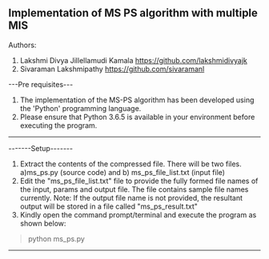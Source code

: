 Implementation of MS PS algorithm with multiple MIS
---------------------

Authors: 
1) Lakshmi Divya Jillellamudi Kamala   https://github.com/lakshmidivyajk
2) Sivaraman Lakshmipathy              https://github.com/sivaramanl

---Pre requisites---
1. The implementation of the MS-PS algorithm has been developed using the 'Python' programming language.
2. Please ensure that Python 3.6.5 is available in your environment before executing the program.
-------------------

-------Setup-------
1. Extract the contents of the compressed file. There will be two files. a)ms_ps.py (source code) and b) ms_ps_file_list.txt (input file)
2. Edit the "ms_ps_file_list.txt" file to provide the fully formed file names of the input, params and output file. The file contains sample file names currently.
Note: If the output file name is not provided, the resultant output will be stored in a file called "ms_ps_result.txt"
3. Kindly open the command prompt/terminal and execute the program as shown below:
> python ms_ps.py
-------------------
